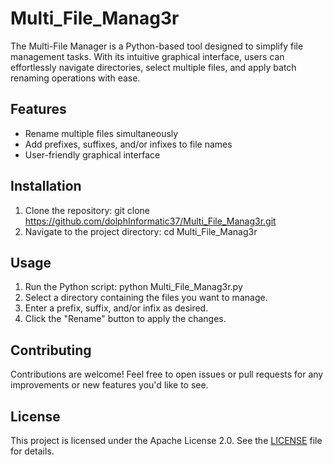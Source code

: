 # Multi_File_Manag3r
The Multi-File Manager is a Python-based tool designed to simplify file management tasks. With its intuitive graphical interface, users can effortlessly navigate directories, select multiple files, and apply batch renaming operations with ease.

## Features

- Rename multiple files simultaneously
- Add prefixes, suffixes, and/or infixes to file names
- User-friendly graphical interface

## Installation

1. Clone the repository:
git clone https://github.com/dolphInformatic37/Multi_File_Manag3r.git
2. Navigate to the project directory:
cd Multi_File_Manag3r

## Usage

1. Run the Python script:
python Multi_File_Manag3r.py
2. Select a directory containing the files you want to manage.
3. Enter a prefix, suffix, and/or infix as desired.
4. Click the "Rename" button to apply the changes.

## Contributing

Contributions are welcome! Feel free to open issues or pull requests for any improvements or new features you'd like to see.

## License

This project is licensed under the Apache License 2.0. See the [LICENSE](LICENSE) file for details.
